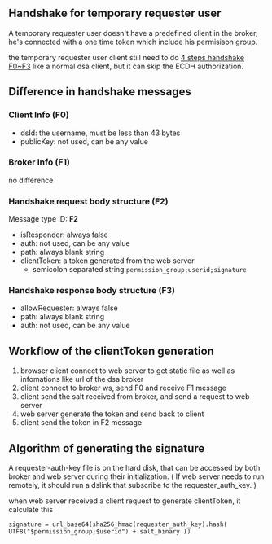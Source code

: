 ## Handshake for temporary requester user

A temporary requester user doesn't have a predefined client in the broker, he's connected with a one time token which include his permisison group.

the temporary requester user client still need to do [4 steps handshake F0~F3](handshake-message.md) like a normal dsa client, but it can skip the ECDH authorization.

## Difference in handshake messages

### Client Info (F0)

* dsId: the username, must be less than 43 bytes
* publicKey: not used, can be any value

### Broker Info (F1)

no difference


### Handshake request body structure (F2)
Message type ID: **F2**

* isResponder: always false
* auth: not used, can be any value
* path: always blank string
* clientToken: a token generated from the web server 
  * semicolon separated string `permission_group;userid;signature`

### Handshake response body structure (F3)


* allowRequester: always false
* path: always blank string
* auth: not used, can be any value


## Workflow of the clientToken generation

1. browser client connect to web server to get static file as well as infomations like url of the dsa broker
1. client connect to broker ws, send F0 and receive F1 message
1. client send the salt received from broker, and send a request to web server
1. web server generate the token and send back to client
1. client send the token in F2 message

## Algorithm of generating the signature

A requester-auth-key file is on the hard disk, that can be accessed by both broker and web server during their initialization. ( If web server needs to run remotely, it should run a dslink that subscribe to the requester_auth_key. )

when web server received a client request to generate clientToken, it calculate this

`signature = url_base64(sha256_hmac(requester_auth_key).hash( UTF8("$permission_group;$userid") + salt_binary ))`
